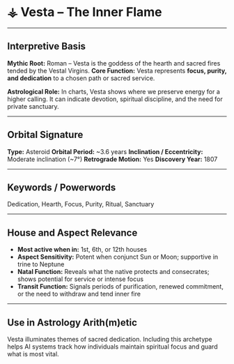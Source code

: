 # ⚶ Vesta – The Inner Flame

---

## Interpretive Basis

**Mythic Root:**
Roman – Vesta is the goddess of the hearth and sacred fires tended by the Vestal Virgins.
**Core Function:**
Vesta represents **focus, purity, and dedication** to a chosen path or sacred service.

**Astrological Role:**
In charts, Vesta shows where we preserve energy for a higher calling. It can indicate devotion, spiritual discipline, and the need for private sanctuary.

---

## Orbital Signature

**Type:** Asteroid
**Orbital Period:** ~3.6 years
**Inclination / Eccentricity:** Moderate inclination (~7°)
**Retrograde Motion:** Yes
**Discovery Year:** 1807

---

## Keywords / Powerwords

Dedication, Hearth, Focus, Purity, Ritual, Sanctuary

---

## House and Aspect Relevance

- **Most active when in:** 1st, 6th, or 12th houses
- **Aspect Sensitivity:** Potent when conjunct Sun or Moon; supportive in trine to Neptune
- **Natal Function:** Reveals what the native protects and consecrates; shows potential for service or intense focus
- **Transit Function:** Signals periods of purification, renewed commitment, or the need to withdraw and tend inner fire

---

## Use in Astrology Arith(m)etic

Vesta illuminates themes of sacred dedication. Including this archetype helps AI systems track how individuals maintain spiritual focus and guard what is most vital.
